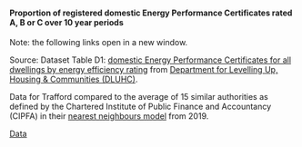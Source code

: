 #### Proportion of registered domestic Energy Performance Certificates rated A, B or C over 10 year periods

Note: the following links open in a new window.

Source: Dataset Table D1: <a href="https://assets.publishing.service.gov.uk/government/uploads/system/uploads/attachment_data/file/1050433/D1_-_Domestic_EPCs.ods" target="_blank">domestic Energy Performance Certificates for all dwellings by energy efficiency rating</a> from <a href="https://www.gov.uk/government/statistical-data-sets/live-tables-on-energy-performance-of-buildings-certificates" target="_blank">Department for Levelling Up, Housing & Communities (DLUHC)</a>.

Data for Trafford compared to the average of 15 similar authorities as defined by the Chartered Institute of Public Finance and Accountancy (CIPFA) in their <a href='https://www.cipfa.org/services/cipfastats/nearest-neighbour-model' target='_blank'>nearest neighbours model</a> from 2019.

<a href="https://www.trafforddatalab.io/corporate_plan/data/climate/energy_performance_certificates.csv" aria-label="Download the data" class="downloadButton" target="_blank" download>Data <span class="fas fa-download"></span></a>
